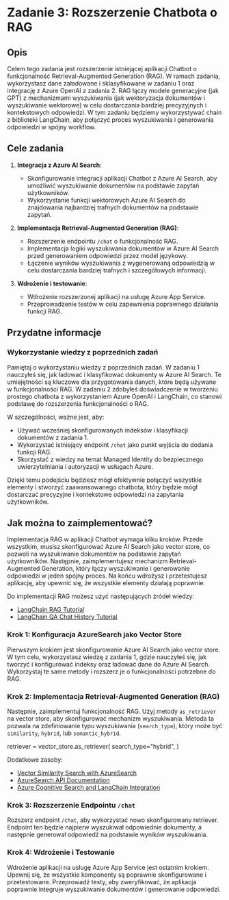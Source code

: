 # Zadanie 3: Rozszerzenie Chatbota o RAG

## Opis
Celem tego zadania jest rozszerzenie istniejącej aplikacji Chatbot o funkcjonalność Retrieval-Augmented Generation (RAG). W ramach zadania, wykorzystasz dane załadowane i sklasyfikowane w zadaniu 1 oraz integrację z Azure OpenAI z zadania 2. RAG łączy modele generacyjne (jak GPT) z mechanizmami wyszukiwania (jak wektoryzacja dokumentów i wyszukiwanie wektorowe) w celu dostarczania bardziej precyzyjnych i kontekstowych odpowiedzi. W tym zadaniu będziemy wykorzystywać chain z biblioteki LangChain, aby połączyć proces wyszukiwania i generowania odpowiedzi w spójny workflow.

## Cele zadania

1. **Integracja z Azure AI Search**:
   - Skonfigurowanie integracji aplikacji Chatbot z Azure AI Search, aby umożliwić wyszukiwanie dokumentów na podstawie zapytań użytkowników.
   - Wykorzystanie funkcji wektorowych Azure AI Search do znajdowania najbardziej trafnych dokumentów na podstawie zapytań.

2. **Implementacja Retrieval-Augmented Generation (RAG)**:
   - Rozszerzenie endpointu `/chat` o funkcjonalność RAG.
   - Implementacja logiki wyszukiwania dokumentów w Azure AI Search przed generowaniem odpowiedzi przez model językowy.
   - Łączenie wyników wyszukiwania z wygenerowaną odpowiedzią w celu dostarczania bardziej trafnych i szczegółowych informacji.

3. **Wdrożenie i testowanie**:
   - Wdrożenie rozszerzonej aplikacji na usługę Azure App Service.
   - Przeprowadzenie testów w celu zapewnienia poprawnego działania funkcji RAG.

## Przydatne informacje

### Wykorzystanie wiedzy z poprzednich zadań

Pamiętaj o wykorzystaniu wiedzy z poprzednich zadań. W zadaniu 1 nauczyłeś się, jak ładować i klasyfikować dokumenty w Azure AI Search. Te umiejętności są kluczowe dla przygotowania danych, które będą używane w funkcjonalności RAG. W zadaniu 2 zdobyłeś doświadczenie w tworzeniu prostego chatbota z wykorzystaniem Azure OpenAI i LangChain, co stanowi podstawę do rozszerzenia funkcjonalności o RAG.

W szczególności, ważne jest, aby:
- Używać wcześniej skonfigurowanych indeksów i klasyfikacji dokumentów z zadania 1.
- Wykorzystać istniejący endpoint `/chat` jako punkt wyjścia do dodania funkcji RAG.
- Skorzystać z wiedzy na temat Managed Identity do bezpiecznego uwierzytelniania i autoryzacji w usługach Azure.

Dzięki temu podejściu będziesz mógł efektywnie połączyć wszystkie elementy i stworzyć zaawansowanego chatbota, który będzie mógł dostarczać precyzyjne i kontekstowe odpowiedzi na zapytania użytkowników.

## Jak można to zaimplementować?

Implementacja RAG w aplikacji Chatbot wymaga kilku kroków. Przede wszystkim, musisz skonfigurować Azure AI Search jako vector store, co pozwoli na wyszukiwanie dokumentów na podstawie zapytań użytkowników. Następnie, zaimplementujesz mechanizm Retrieval-Augmented Generation, który łączy wyszukiwanie i generowanie odpowiedzi w jeden spójny proces. Na końcu wdrożysz i przetestujesz aplikację, aby upewnić się, że wszystkie elementy działają poprawnie.

Do implementacji RAG możesz użyć następujących źródeł wiedzy:
- [LangChain RAG Tutorial](https://python.langchain.com/v0.2/docs/tutorials/rag/)
- [LangChain QA Chat History Tutorial](https://python.langchain.com/v0.2/docs/tutorials/qa_chat_history/)

### Krok 1: Konfiguracja AzureSearch jako Vector Store
Pierwszym krokiem jest skonfigurowanie Azure AI Search jako vector store. W tym celu, wykorzystasz wiedzę z zadania 1, gdzie nauczyłeś się, jak tworzyć i konfigurować indeksy oraz ładować dane do Azure AI Search. Wykorzystaj te same metody i rozszerz je o funkcjonalności potrzebne do RAG.

### Krok 2: Implementacja Retrieval-Augmented Generation (RAG)
Następnie, zaimplementuj funkcjonalność RAG. Użyj metody `as_retriever` na vector store, aby skonfigurować mechanizm wyszukiwania. Metoda ta pozwala na zdefiniowanie typu wyszukiwania (`search_type`), który może być `similarity`, `hybrid`, lub `semantic_hybrid`.

<KOD>
retriever = vector_store.as_retriever(
    search_type="hybrid",
)
</KOD>

Dodatkowe zasoby:
- [Vector Similarity Search with AzureSearch](https://python.langchain.com/v0.1/docs/integrations/vectorstores/azuresearch/#perform-a-vector-similarity-search)
- [AzureSearch API Documentation](https://api.python.langchain.com/en/latest/vectorstores/langchain_community.vectorstores.azuresearch.AzureSearch.html)
- [Azure Cognitive Search and LangChain Integration](https://techcommunity.microsoft.com/t5/ai-azure-ai-services-blog/azure-cognitive-search-and-langchain-a-seamless-integration-for/ba-p/3901448)

### Krok 3: Rozszerzenie Endpointu `/chat`
Rozszerz endpoint `/chat`, aby wykorzystać nowo skonfigurowany retriever. Endpoint ten będzie najpierw wyszukiwał odpowiednie dokumenty, a następnie generował odpowiedź na podstawie wyników wyszukiwania.

### Krok 4: Wdrożenie i Testowanie
Wdrożenie aplikacji na usługę Azure App Service jest ostatnim krokiem. Upewnij się, że wszystkie komponenty są poprawnie skonfigurowane i przetestowane. Przeprowadź testy, aby zweryfikować, że aplikacja poprawnie integruje wyszukiwanie dokumentów i generowanie odpowiedzi.

